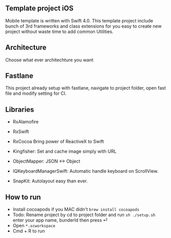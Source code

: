 ## Template project iOS
 Mobile template is written with Swift 4.0. This template project include bunch of 3rd frameworks and class extensions for you easy to create new project without waste time to add common  Utilities.
## Architecture
 Choose what ever architechture you want 
## Fastlane
 This project already  setup with fastlane, navigate to project folder, open fast file and modify setting for CI.

## Libraries
- RxAlamofire
- RxSwift
- RxCocoa 
  Bring power of ReactiveX to Swift

- Kingfisher: Set and cache image simply  with URL
- ObjectMapper: JSON <-> Object
- IQKeyboardManagerSwift: Automatic handle keyboard on ScrollView.
- SnapKit: Autolayout easy than ever.

## How to run
- Install cocoapods if you MAC didn't `brew install cocoapods`
- Todo: Rename project by cd to project folder and run `sh ./setup.sh` enter your app name, bunderId then press ⏎
- Open `*.xcworkspace`
- Cmd + R to run
